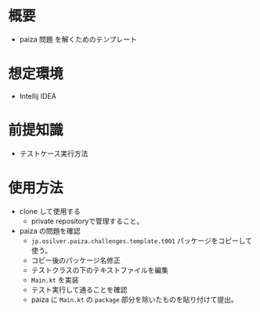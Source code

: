 # 概要

* paiza 問題 を解くためのテンプレート

# 想定環境

* Intellij IDEA

# 前提知識

* テストケース実行方法

# 使用方法

* clone して使用する
    * private repositoryで管理すること。
* paiza の問題を確認
    * `jp.osilver.paiza.challenges.template.t001` パッケージをコピーして使う。
    * コピー後のパッケージ名修正
    * テストクラスの下のテキストファイルを編集
    * `Main.kt` を実装
    * テスト実行して通ることを確認
    * paiza に `Main.kt` の `package` 部分を除いたものを貼り付けて提出。
